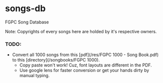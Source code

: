 # songs-db
FGPC Song Database

Note: Copyrights of every songs here are holded by it's respective owners.

### TODO:
- Convert all 1000 songs from this [pdf](/res/FGPC 1000 - Song Book.pdf) to this [directory](/songbooks/FGPC 1000).
    - Copy paste won't work! Cuz, font layouts are different in the PDF.
    - Use google lens for faster conversion or get your hands dirty by manual typing.

